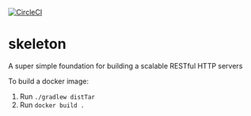 [![CircleCI](https://circleci.com/gh/rramphal100/skeleton/tree/master.svg?style=svg)](https://circleci.com/gh/rramphal100/skeleton/tree/master)

skeleton
============
A super simple foundation for building a scalable RESTful HTTP servers

To build a docker image:
1. Run `./gradlew distTar`
2. Run `docker build .`
